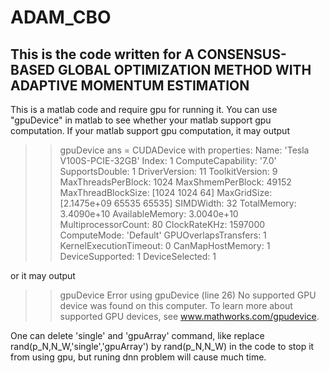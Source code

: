 # ADAM_CBO
## This is the code written for A CONSENSUS-BASED GLOBAL OPTIMIZATION METHOD WITH ADAPTIVE MOMENTUM ESTIMATION
This is a matlab code and require gpu for running it. You can use "gpuDevice" in matlab to see whether your matlab support gpu computation.
If your matlab support gpu computation, it may output
>> gpuDevice
ans = 
  CUDADevice with properties:
                      Name: 'Tesla V100S-PCIE-32GB'
                     Index: 1
         ComputeCapability: '7.0'
            SupportsDouble: 1
             DriverVersion: 11
            ToolkitVersion: 9
        MaxThreadsPerBlock: 1024
          MaxShmemPerBlock: 49152
        MaxThreadBlockSize: [1024 1024 64]
               MaxGridSize: [2.1475e+09 65535 65535]
                 SIMDWidth: 32
               TotalMemory: 3.4090e+10
           AvailableMemory: 3.0040e+10
       MultiprocessorCount: 80
              ClockRateKHz: 1597000
               ComputeMode: 'Default'
      GPUOverlapsTransfers: 1
    KernelExecutionTimeout: 0
          CanMapHostMemory: 1
           DeviceSupported: 1
            DeviceSelected: 1


or it may output
>> gpuDevice
Error using gpuDevice (line 26)
No supported GPU device was found on this computer. To learn more about supported GPU devices, see <a
href="matlab:web('http://www.mathworks.com/gpudevice','-browser')">www.mathworks.com/gpudevice</a>.

One can delete 'single' and 'gpuArray' command, like replace
rand(p_N,N_W,'single','gpuArray')
by 
rand(p_N,N_W)
in the code to stop it from using gpu, but runing dnn problem will cause much time.



